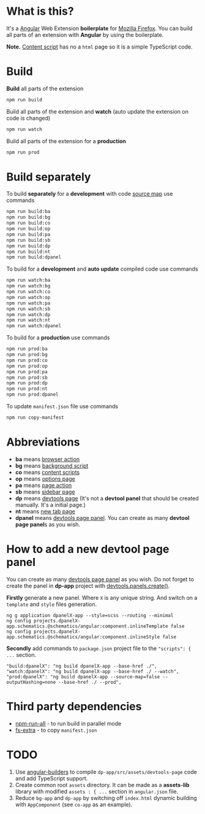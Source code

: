 # What is this?
It's a [Angular](https://angular.io/) Web Extension **boilerplate** for [Mozilla Firefox](https://www.mozilla.org/ru/firefox/).
You can build all parts of an extension with **Angular** by using the boilerplate.

**Note.** [Content script](https://developer.mozilla.org/en-US/docs/Mozilla/Add-ons/WebExtensions/Content_scripts) has no a `html` page so it is a simple TypeScript code.

# Build
**Build** all parts of the extension
```sh
npm run build
```

Build all parts of the extension and **watch** (auto update the extension on code is changed)
```sh
npm run watch
```

Build all parts of the extension for a **production** 
```sh
npm run prod
```

# Build separately

To build **separately** for a **development** with code [source map](https://developer.mozilla.org/en-US/docs/Tools/Debugger/How_to/Use_a_source_map) use commands
```sh
npm run build:ba
npm run build:bg
npm run build:co
npm run build:op
npm run build:pa
npm run build:sb
npm run build:dp
npm run build:nt
npm run build:dpanel
```
To build for a **development** and **auto update** compiled code use commands
```sh
npm run watch:ba
npm run watch:bg
npm run watch:co
npm run watch:op
npm run watch:pa
npm run watch:sb
npm run watch:dp
npm run watch:nt
npm run watch:dpanel
```
To build for a **production** use commands
```sh
npm run prod:ba
npm run prod:bg
npm run prod:co
npm run prod:op
npm run prod:pa
npm run prod:sb
npm run prod:dp
npm run prod:nt
npm run prod:dpanel
```
To update `manifest.json` file use commands
```sh
npm run copy-manifest
```

# Abbreviations

* **ba** means [browser action](https://developer.mozilla.org/en-US/docs/Mozilla/Add-ons/WebExtensions/Browser_actions)
* **bg** means [background script](https://developer.mozilla.org/en-US/docs/Mozilla/Add-ons/WebExtensions/Content_scripts#Communicating_with_background_scripts)
* **co** means [content scripts](https://developer.mozilla.org/en-US/docs/Mozilla/Add-ons/WebExtensions/Content_scripts)
* **op** means [options page](https://developer.mozilla.org/en-US/docs/Mozilla/Add-ons/WebExtensions/Implement_a_settings_page)
* **pa** means [page action](https://developer.mozilla.org/en-US/docs/Mozilla/Add-ons/WebExtensions/API/pageAction)
* **sb** means [sidebar page](https://developer.mozilla.org/en-US/docs/Mozilla/Add-ons/WebExtensions/user_interface/Sidebars)
* **dp** means [devtools page](https://developer.mozilla.org/en-US/docs/Mozilla/Add-ons/WebExtensions/Extending_the_developer_tools) (It's not a **devtool panel** that should be created manually. It's a initial page.)
* **nt** means [new tab page](https://developer.mozilla.org/en-US/docs/Mozilla/Add-ons/WebExtensions/manifest.json/chrome_url_overrides)
* **dpanel** means [devtools page panel](https://developer.mozilla.org/en-US/docs/Mozilla/Add-ons/WebExtensions/Extending_the_developer_tools). You can create as many **devtool page panel**s as you wish.

# How to add a new devtool page panel
You can create as many [devtools page panel](https://developer.mozilla.org/en-US/docs/Mozilla/Add-ons/WebExtensions/Extending_the_developer_tools) as you wish. Do not forget to create the panel in **dp-app** project with [devtools.panels.create()](https://developer.mozilla.org/en-US/docs/Mozilla/Add-ons/WebExtensions/API/devtools.panels/create).

**Firstly** generate a new panel. Where `X` is any unique string. And switch on a `template` and `style` files generation.
```
ng g application dpanelX-app --style=scss --routing --minimal
ng config projects.dpanelX-app.schematics.@schematics/angular:component.inlineTemplate false
ng config projects.dpanelX-app.schematics.@schematics/angular:component.inlineStyle false
```
**Secondly** add commands to `package.json` project file to the `"scripts": { ...` section.
```
"build:dpanelX": "ng build dpanelX-app --base-href ./",
"watch:dpanelX": "ng build dpanelX-app --base-href ./ --watch",
"prod:dpanelX": "ng build dpanelX-app --source-map=false --outputHashing=none --base-href ./ --prod",
```

# Third party dependencies
* [npm-run-all](https://github.com/mysticatea/npm-run-all) - to run build in parallel mode
* [fs-extra](https://github.com/jprichardson/node-fs-extra) - to copy `manifest.json`

# TODO
1. Use [angular-builders](https://github.com/just-jeb/angular-builders) to compile `dp-app/src/assets/devtools-page` code and add TypeScript support.
2. Create common root `assets` directory. It can be made as a **assets-lib** library with modified `assets : { ...` section in `angular.json` file.
3. Reduce `bg-app` and `dp-app` by switching off `index.html` dynamic building with `AppComponent` (see `co-app` as an example).
